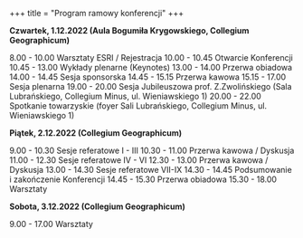 +++
title = "Program ramowy konferencji"
+++


**Czwartek, 1.12.2022 
(Aula Bogumiła Krygowskiego, Collegium Geographicum)**

 8.00 - 10.00 Warsztaty ESRI / Rejestracja
10.00 - 10.45 Otwarcie Konferencji
10.45 - 13.00 Wykłady plenarne (Keynotes)
13.00 - 14.00 Przerwa obiadowa 
14.00 - 14.45 Sesja sponsorska
14.45 - 15.15 Przerwa kawowa 
15.15 - 17.00 Sesja plenarna
19.00 - 20.00 Sesja Jubileuszowa prof. Z.Zwolińskiego (Sala Lubrańskiego, Collegium Minus, ul. Wieniawskiego 1)
20.00 - 22.00 Spotkanie towarzyskie (foyer Sali Lubrańskiego, Collegium Minus, ul. Wieniawskiego 1)

**Piątek, 2.12.2022 (Collegium Geographicum)**
 
 9.00 - 10.30 Sesje referatowe I - III
10.30 - 11.00 Przerwa kawowa / Dyskusja
11.00 - 12.30 Sesje referatowe IV - VI
12.30 - 13.00 Przerwa kawowa / Dyskusja 
13.00 - 14.30 Sesje referatowe VII-IX
14.30 - 14.45 Podsumowanie i zakończenie Konferencji 
14.45 - 15.30 Przerwa obiadowa
15.30 - 18.00 Warsztaty 

**Sobota, 3.12.2022 (Collegium Geographicum)**

 9.00 - 17.00 Warsztaty
